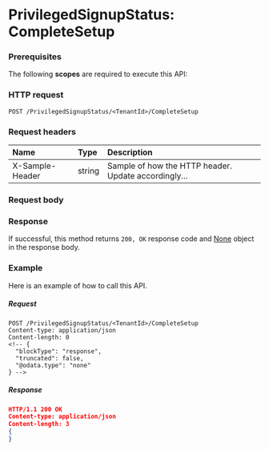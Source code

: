 # PrivilegedSignupStatus: CompleteSetup


### Prerequisites
The following **scopes** are required to execute this API: 
### HTTP request
<!-- { "blockType": "ignored" } -->
```http
POST /PrivilegedSignupStatus/<TenantId>/CompleteSetup

```
### Request headers
| Name       | Type | Description|
|:---------------|:--------|:----------|
| X-Sample-Header  | string  | Sample of how the HTTP header. Update accordingly...|

### Request body

### Response
If successful, this method returns `200, OK` response code and [None](../resources/none.md) object in the response body.

### Example
Here is an example of how to call this API.
##### Request
<!-- {
  "blockType": "request",
  "name": "privilegedsignupstatus_completesetup"
}-->
```http
POST /PrivilegedSignupStatus/<TenantId>/CompleteSetup
Content-type: application/json
Content-length: 0
<!-- {
  "blockType": "response",
  "truncated": false,
  "@odata.type": "none"
} -->
```
##### Response
```json
HTTP/1.1 200 OK
Content-type: application/json
Content-length: 3
{
}
```

<!-- uuid: ea2e335f-e11d-444a-999e-9579a8ec4dc2
2015-10-15 16:17:33 UTC -->
<!-- {
  "type": "#page.annotation",
  "description": "PrivilegedSignupStatus: CompleteSetup",
  "keywords": "",
  "section": "documentation",
  "tocPath": ""
}-->